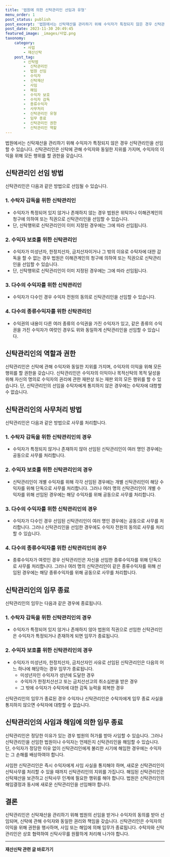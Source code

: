 ```yaml
---
title: '법원에 의한 신탁관리인 선임과 유형'
menu_order: 1
post_status: publish
post_excerpt: '법원에서는 신탁재산을 관리하기 위해 수익자가 특정되지 않은 경우 신탁관리인을 선임할 수 있습니다. 신탁관리인은 신탁에 관해 수익자와 동일한 지위를 가지며, 수익자의 이익을 위해 모든 행위를 할 권한을 갖습니다.'
post_date: 2023-11-30 20:49:45
featured_image: _images/사업.png
taxonomy:
    category:
        - 사업
        - 재산신탁
    post_tag:
        - 신탁법
        -  신탁관리인
        -  법원 선임
        -  수익자
        -  신탁재산
        -  사임
        -  해임
        -  수익자 보호
        -  수익자 감독
        -  종류수익자
        -  사무처리
        -  신탁관리인 유형
        -  임무 종료
        -  신탁관리인 권한
        -  신탁관리인 역할
---
```



법원에서는 신탁재산을 관리하기 위해 수익자가 특정되지 않은 경우 신탁관리인을 선임할 수 있습니다. 신탁관리인은 신탁에 관해 수익자와 동일한 지위를 가지며, 수익자의 이익을 위해 모든 행위를 할 권한을 갖습니다.

## 신탁관리인 선임 방법

신탁관리인은 다음과 같은 방법으로 선임될 수 있습니다.

### 1. 수탁자 감독을 위한 신탁관리인

- 수익자가 특정되어 있지 않거나 존재하지 않는 경우 법원은 위탁자나 이해관계인의 청구에 의하여 또는 직권으로 신탁관리인을 선임할 수 있습니다.
- 단, 신탁행위로 신탁관리인이 이미 지정된 경우에는 그에 따라 선임됩니다.

### 2. 수익자 보호를 위한 신탁관리인

- 수익자가 미성년자, 한정치산자, 금치산자이거나 그 밖의 이유로 수탁자에 대한 감독을 할 수 없는 경우 법원은 이해관계인의 청구에 의하여 또는 직권으로 신탁관리인을 선임할 수 있습니다.
- 단, 신탁행위로 신탁관리인이 이미 지정된 경우에는 그에 따라 선임됩니다.

### 3. 다수의 수익자를 위한 신탁관리인

- 수익자가 다수인 경우 수익자 전원의 동의로 신탁관리인을 선임할 수 있습니다.

### 4. 다수의 종류수익자를 위한 신탁관리인

- 수익권의 내용이 다른 여러 종류의 수익권을 가진 수익자가 있고, 같은 종류의 수익권을 가진 수익자가 여럿인 경우도 위와 동일하게 신탁관리인을 선임할 수 있습니다.

## 신탁관리인의 역할과 권한

신탁관리인은 신탁에 관해 수익자와 동일한 지위를 가지며, 수익자의 이익을 위해 모든 행위를 할 권한을 갖습니다. 신탁관리인은 수익자의 이익이나 목적신탁의 목적 달성을 위해 자신의 명의로 수익자의 권리에 관한 재판상 또는 재판 외의 모든 행위를 할 수 있습니다. 단, 신탁관리인의 선임을 수탁자에게 통지하지 않은 경우에는 수탁자에 대항할 수 없습니다.

## 신탁관리인의 사무처리 방법

신탁관리인은 다음과 같은 방법으로 사무를 처리합니다.

### 1. 수탁자 감독을 위한 신탁관리인의 경우

- 수익자가 특정되지 않거나 존재하지 않아 선임된 신탁관리인이 여러 명인 경우에는 공동으로 사무를 처리합니다.

### 2. 수익자 보호를 위한 신탁관리인의 경우

- 신탁관리인이 개별 수익자를 위해 각각 선임된 경우에는 개별 신탁관리인이 해당 수익자를 위해 단독으로 사무를 처리합니다. 그러나 여러 명의 신탁관리인이 개별 수익자를 위해 선임된 경우에는 해당 수익자를 위해 공동으로 사무를 처리합니다.

### 3. 다수의 수익자를 위한 신탁관리인의 경우

- 수익자가 다수인 경우 선임된 신탁관리인이 여러 명인 경우에는 공동으로 사무를 처리합니다. 그러나 신탁관리인을 선임한 경우에도 수익자 전원의 동의로 사무를 처리할 수 있습니다.

### 4. 다수의 종류수익자를 위한 신탁관리인의 경우

- 종류수익자가 여럿인 경우 신탁관리인은 자신을 선임한 종류수익자를 위해 단독으로 사무를 처리합니다. 그러나 여러 명의 신탁관리인이 같은 종류수익자를 위해 선임된 경우에는 해당 종류수익자를 위해 공동으로 사무를 처리합니다.


## 신탁관리인의 임무 종료

신탁관리인의 임무는 다음과 같은 경우에 종료됩니다.

### 1. 수탁자 감독을 위한 신탁관리인의 경우

- 수익자가 특정되어 있지 않거나 존재하지 않아 법원의 직권으로 선임한 신탁관리인은 수익자가 특정되거나 존재하게 되면 임무가 종료됩니다.

### 2. 수익자 보호를 위한 신탁관리인의 경우

- 수익자가 미성년자, 한정치산자, 금치산자인 사유로 선임된 신탁관리인은 다음의 어느 하나에 해당하는 경우 임무가 종료됩니다.
   - 미성년자인 수익자가 성년에 도달한 경우
   - 수익자가 한정치산선고 또는 금치산선고의 취소심판을 받은 경우
   - 그 밖에 수익자가 수탁자에 대한 감독 능력을 회복한 경우

신탁관리인의 임무가 종료된 경우 수익자나 신탁관리인은 수탁자에게 임무 종료 사실을 통지하지 않으면 수탁자에 대항할 수 없습니다.

## 신탁관리인의 사임과 해임에 의한 임무 종료

신탁관리인은 정당한 이유가 있는 경우 법원의 허가를 받아 사임할 수 있습니다. 그러나 신탁관리인을 선임한 법원이나 수익자는 언제든지 신탁관리인을 해임할 수 있습니다. 단, 수익자가 정당한 이유 없이 신탁관리인에게 불리한 시기에 해임한 경우에는 수익자는 그 손해를 배상하여야 합니다.

사임한 신탁관리인은 즉시 수익자에게 사임 사실을 통지해야 하며, 새로운 신탁관리인이 신탁사무를 처리할 수 있을 때까지 신탁관리인의 지위를 가집니다. 해임된 신탁관리인은 신탁재산을 보관하고 신탁사무 인계에 필요한 행위를 해야 합니다. 법원은 신탁관리인의 해임결정과 동시에 새로운 신탁관리인을 선임해야 합니다.

## 결론

신탁관리인은 신탁재산을 관리하기 위해 법원의 선임을 받거나 수익자의 동의를 받아 선임되며, 신탁에 관해 수익자와 동일한 권리와 책임을 갖습니다. 신탁관리인은 수익자의 이익을 위해 권한을 행사하며, 사임 또는 해임에 의해 임무가 종료됩니다. 수탁자와 신탁관리인은 상호 협력하여 신탁사무를 원활하게 처리해 나가야 합니다.
<!-- wp:separator -->
<hr class="wp-block-separator has-alpha-channel-opacity"/>
<!-- /wp:separator -->

<!-- wp:group {"backgroundColor":"base","layout":{"type":"constrained"}} -->
<div class="wp-block-group has-base-background-color has-background"><!-- wp:paragraph {"align":"center","fontSize":"medium"} -->
<p class="has-text-align-center has-large-font-size"><strong>재산신탁 관련 글 바로가기</strong></p>
<!-- /wp:paragraph -->


<!-- wp:latest-posts
{"categories":[{"id":28227,"count":19,"description":"","link":"https://uknowlaw.com/category/%ec%9e%ac%ec%82%b0%ec%8b%a0%ed%83%81/","name":"재산신탁","slug":"재산신탁","taxonomy":"category","parent":0,"meta":[],"_links":{"self":[{"href":"https://uknowlaw.com/wp-json/wp/v2/categories/28227"}],"collection":[{"href":"https://uknowlaw.com/wp-json/wp/v2/categories"}],"about":[{"href":"https://uknowlaw.com/wp-json/wp/v2/taxonomies/category"}],"wp:post_type":[{"href":"https://uknowlaw.com/wp-json/wp/v2/posts?categories=28227"}],"curies":[{"name":"wp","href":"https://api.w.org/{rel}","templated":true}]}}],"postsToShow":100,"excerptLength":28,"postLayout":"grid","columns":2,"featuredImageAlign":"left","featuredImageSizeSlug":"large","fontSize":"small"} /--></div>
<!-- /wp:group -->